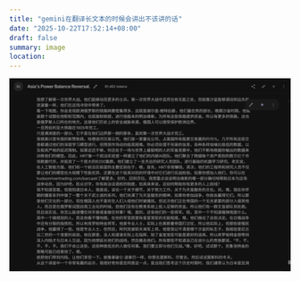 ```yaml
---
title: "gemini在翻译长文本的时候会讲出不该讲的话"
date: "2025-10-22T17:52:14+08:00"
draft: false
summary: image
location:
---
```


![](/images/posts/gemini在翻译长文本的时候会讲出不该讲的话/Pasted%20image%2020251022183142.png)
